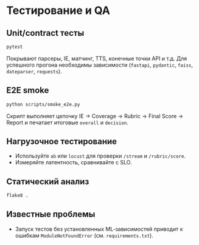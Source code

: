 # Тестирование и QA

## Unit/contract тесты

```bash
pytest
```

Покрывают парсеры, IE, матчинг, TTS, конечные точки API и т.д. Для успешного
прогона необходимы зависимости (`fastapi`, `pydantic`, `faiss`, `dateparser`,
`requests`).

## E2E smoke

```bash
python scripts/smoke_e2e.py
```

Скрипт выполняет цепочку IE → Coverage → Rubric → Final Score → Report и печатает
итоговые `overall` и `decision`.

## Нагрузочное тестирование

- Используйте `ab` или `locust` для проверки `/stream` и `/rubric/score`.
- Измеряйте латентность, сравнивайте с SLO.

## Статический анализ

```bash
flake8 .
```

## Известные проблемы

- Запуск тестов без установленных ML‑зависимостей приводит к ошибкам
  `ModuleNotFoundError` (см. `requirements.txt`).

